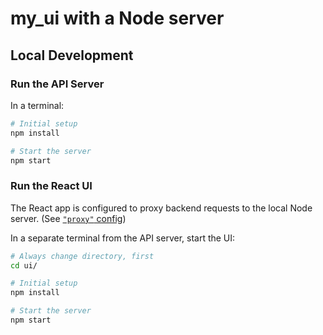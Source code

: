 # my_ui with a Node server 
 
  

## Local Development

### Run the API Server

In a terminal:

```bash
# Initial setup
npm install

# Start the server
npm start
```


### Run the React UI

The React app is configured to proxy backend requests to the local Node server. (See [`"proxy"` config](ui/package.json))

In a separate terminal from the API server, start the UI:

```bash
# Always change directory, first
cd ui/

# Initial setup
npm install

# Start the server
npm start
```
